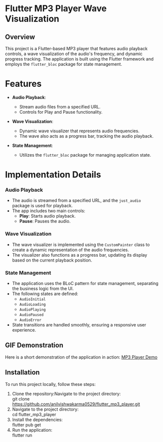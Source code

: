 # Flutter MP3 Player Wave Visualization

## Overview

This project is a Flutter-based MP3 player that features audio playback controls, a wave visualization of the audio's frequency, and dynamic progress tracking. The application is built using the Flutter framework and employs the `flutter_bloc` package for state management.

# Features

- **Audio Playback**: 
  - Stream audio files from a specified URL.
  - Controls for Play and Pause functionality.

- **Wave Visualization**: 
  - Dynamic wave visualizer that represents audio frequencies.
  - The wave also acts as a progress bar, tracking the audio playback.

- **State Management**: 
  - Utilizes the `flutter_bloc` package for managing application state.


# Implementation Details

### Audio Playback

- The audio is streamed from a specified URL, and the `just_audio` package is used for playback.
- The app includes two main controls:
  - **Play**: Starts audio playback.
  - **Pause**: Pauses the audio.

### Wave Visualization

- The wave visualizer is implemented using the `CustomPainter` class to create a dynamic representation of the audio frequencies.
- The visualizer also functions as a progress bar, updating its display based on the current playback position.

### State Management

- The application uses the BLoC pattern for state management, separating the business logic from the UI.
- The following states are defined:
  - `AudioInitial`
  - `AudioLoading`
  - `AudioPlaying`
  - `AudioPaused`
  - `AudioError`
- State transitions are handled smoothly, ensuring a responsive user experience.
  
## GIF Demonstration

 Here is a short demonstration of the application in action:
 [MP3 Player Demo](assets/gifs/VID-20241115-WA0005-ezgif.com-optimize.gif)
 
 
## Installation

To run this project locally, follow these steps:

1. Clone the repository:Navigate to the project directory:<br/> git clone https://github.com/anilvishwakarma0529/flutter_mp3_player.git
2. Navigate to the project directory:<br/> cd flutter_mp3_player
3. Install the dependencies:<br/>flutter pub get
4. Run the application:<br/> flutter run
